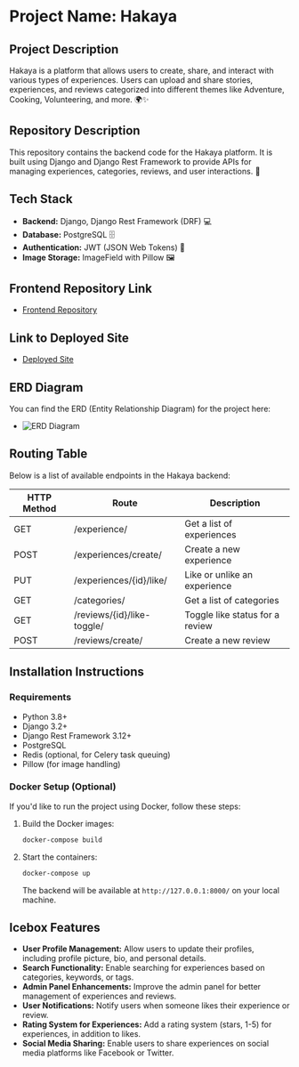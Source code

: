 
# Project Name: Hakaya 


## Project Description
Hakaya is a platform that allows users to create, share, and interact with various types of experiences. Users can upload and share stories, experiences, and reviews categorized into different themes like Adventure, Cooking, Volunteering, and more. 🌍✨

## Repository Description
This repository contains the backend code for the Hakaya platform. It is built using Django and Django Rest Framework to provide APIs for managing experiences, categories, reviews, and user interactions. 🚀

## Tech Stack
- **Backend:** Django, Django Rest Framework (DRF) 💻
- **Database:** PostgreSQL 🗄️
- **Authentication:** JWT (JSON Web Tokens) 🔑
- **Image Storage:** ImageField with Pillow 🖼️

## Frontend Repository Link
- [Frontend Repository](https://github.com/SA0088/hakaya-frontend) 

## Link to Deployed Site
- [Deployed Site](http://localhost:5173/experince) 

## ERD Diagram
You can find the ERD (Entity Relationship Diagram) for the project here:
- ![ERD Diagram](../hakaya-backend/ERD.png) 

## Routing Table
Below is a list of available endpoints in the Hakaya backend:

| HTTP Method | Route                               | Description                          |
|-------------|-------------------------------------|--------------------------------------|
| GET         | /experience/                        | Get a list of experiences            |
| POST        | /experiences/create/                | Create a new experience              |
| PUT         | /experiences/{id}/like/             | Like or unlike an experience         |
| GET         | /categories/                        | Get a list of categories             |
| GET         | /reviews/{id}/like-toggle/          | Toggle like status for a review      |
| POST        | /reviews/create/                    | Create a new review                  |

## Installation Instructions

### Requirements
- Python 3.8+
- Django 3.2+
- Django Rest Framework 3.12+
- PostgreSQL
- Redis (optional, for Celery task queuing)
- Pillow (for image handling)



### Docker Setup (Optional)

If you'd like to run the project using Docker, follow these steps:

1. Build the Docker images:
    ```bash
    docker-compose build
    ```

2. Start the containers:
    ```bash
    docker-compose up
    ```

    The backend will be available at `http://127.0.0.1:8000/` on your local machine.

## Icebox Features

- **User Profile Management:** Allow users to update their profiles, including profile picture, bio, and personal details.
- **Search Functionality:** Enable searching for experiences based on categories, keywords, or tags.
- **Admin Panel Enhancements:** Improve the admin panel for better management of experiences and reviews.
- **User Notifications:** Notify users when someone likes their experience or review.
- **Rating System for Experiences:** Add a rating system (stars, 1-5) for experiences, in addition to likes.
- **Social Media Sharing:** Enable users to share experiences on social media platforms like Facebook or Twitter.





